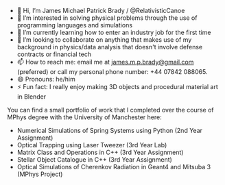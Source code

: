 - 👋 Hi, I’m James Michael Patrick Brady / @RelativisticCanoe
- 👀 I’m interested in solving physical problems through the use of programming languages and simulations
- 🌱 I’m currently learning how to enter an industry job for the first time
- 💞️ I’m looking to collaborate on anything that makes use of my background in physics/data analysis that doesn't involve defense contracts or financial tech
- 📫 How to reach me: email me at james.m.p.brady@gmail.com (preferred) or call my personal phone number: +44 07842 088065.
- 😄 Pronouns: he/him
- ⚡ Fun fact: I really enjoy making 3D objects and procedural material art in Blender


You can find a small portfolio of work that I completed over the course of MPhys degree with the University of Manchester here:
- Numerical Simulations of Spring Systems using Python (2nd Year Assignment)
- Optical Trapping using Laser Tweezer (3rd Year Lab)
- Matrix Class and Operations in C++ (3rd Year Assignment)
- Stellar Object Catalogue in C++ (3rd Year Assignment)
- Optical Simulations of Cherenkov Radiation in Geant4 and Mitsuba 3 (MPhys Project)

<!---
RelativisticCanoe/RelativisticCanoe is a ✨ special ✨ repository because its `README.md` (this file) appears on your GitHub profile.
You can click the Preview link to take a look at your changes.
--->
